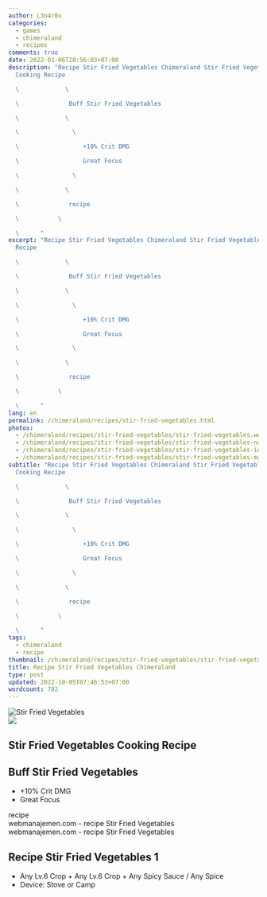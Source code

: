 ```yaml
---
author: L3n4r0x
categories:
  - games
  - chimeraland
  - recipes
comments: true
date: 2022-01-06T20:56:03+07:00
description: "Recipe Stir Fried Vegetables Chimeraland Stir Fried Vegetables
  Cooking Recipe

  \             \ 

  \              Buff Stir Fried Vegetables

  \             \ 

  \               \ 

  \                  +10% Crit DMG

  \                  Great Focus

  \               \ 

  \             \ 

  \              recipe

  \           \ 

  \      "
excerpt: "Recipe Stir Fried Vegetables Chimeraland Stir Fried Vegetables Cooking
  Recipe

  \             \ 

  \              Buff Stir Fried Vegetables

  \             \ 

  \               \ 

  \                  +10% Crit DMG

  \                  Great Focus

  \               \ 

  \             \ 

  \              recipe

  \           \ 

  \      "
lang: en
permalink: /chimeraland/recipes/stir-fried-vegetables.html
photos:
  - /chimeraland/recipes/stir-fried-vegetables/stir-fried-vegetables.webp
  - /chimeraland/recipes/stir-fried-vegetables/stir-fried-vegetables-name.webp
  - /chimeraland/recipes/stir-fried-vegetables/stir-fried-vegetables-icon.webp
  - /chimeraland/recipes/stir-fried-vegetables/stir-fried-vegetables-material.webp
subtitle: "Recipe Stir Fried Vegetables Chimeraland Stir Fried Vegetables
  Cooking Recipe

  \             \ 

  \              Buff Stir Fried Vegetables

  \             \ 

  \               \ 

  \                  +10% Crit DMG

  \                  Great Focus

  \               \ 

  \             \ 

  \              recipe

  \           \ 

  \      "
tags:
  - chimeraland
  - recipe
thumbnail: /chimeraland/recipes/stir-fried-vegetables/stir-fried-vegetables.webp
title: Recipe Stir Fried Vegetables Chimeraland
type: post
updated: 2022-10-05T07:46:53+07:00
wordcount: 782
---
```


<link
  rel="stylesheet"
  href="https://rawcdn.githack.com/dimaslanjaka/Web-Manajemen/870a349/css/bootstrap-5-3-0-alpha3-wrapper.css"
/>
<section id="bootstrap-wrapper">
  <div data-bs-theme="dark">
    <div class="card mb-2">
      <div class="card-body">
        <div class="row g-0">
          <div class="col-sm-4 position-relative mb-2">
            <img
              src="https://www.webmanajemen.com/chimeraland/recipes/stir-fried-vegetables/stir-fried-vegetables-material.webp"
              class="card-img fit-cover w-100 h-100"
              alt="Stir Fried Vegetables"
              data-fancybox="true"
            />
          </div>
          <div class="col-sm-8 mb-2">
            <div class="card-body">
              <div class="d-flex flex-row align-items-center mb-3">
                <img
                  class="d-inline-block me-2"
                  src="https://www.webmanajemen.com/chimeraland/recipes/stir-fried-vegetables/stir-fried-vegetables-icon.webp"
                  width="auto"
                  height="auto"
                  style="vertical-align: middle"
                />
                <h2 class="fs-5">Stir Fried Vegetables Cooking Recipe</h2>
              </div>
              <h2 class="card-title fs-5">Buff Stir Fried Vegetables</h2>
              <div class="card-text">
                <ul>
                  <li>+10% Crit DMG</li>
                  <li>Great Focus</li>
                </ul>
              </div>
              <span class="badge rounded-pill">recipe</span>
            </div>
            <div class="card-footer text-end text-muted mt-auto">
              webmanajemen.com - recipe Stir Fried Vegetables
            </div>
          </div>
        </div>
      </div>
      <div class="card-footer text-end text-muted">
        webmanajemen.com - recipe Stir Fried Vegetables
      </div>
    </div>
    <div class="row mb-2">
      <div class="col-12 col-lg-6 recipe-item mb-2">
        <div class="card">
          <div class="card-body">
            <h2 class="card-title fs-5">Recipe Stir Fried Vegetables 1</h2>
            <div class="card-text">
              <ul>
                <li>
                  Any Lv.6 Crop<span> + </span>Any Lv.6 Crop<span> + </span>Any
                  Spicy Sauce<span> / </span>Any Spice
                </li>
                <li>Device: Stove or Camp</li>
              </ul>
            </div>
          </div>
        </div>
      </div>
    </div>
  </div>
</section>